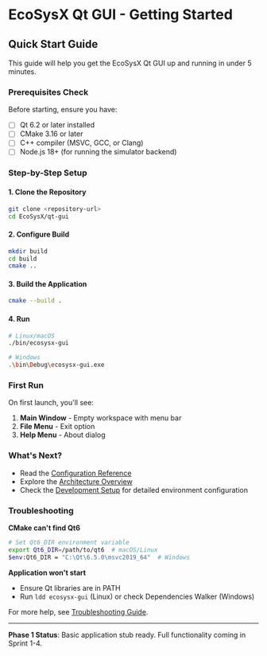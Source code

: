 # EcoSysX Qt GUI - Getting Started

## Quick Start Guide

This guide will help you get the EcoSysX Qt GUI up and running in under 5 minutes.

### Prerequisites Check

Before starting, ensure you have:
- [ ] Qt 6.2 or later installed
- [ ] CMake 3.16 or later
- [ ] C++ compiler (MSVC, GCC, or Clang)
- [ ] Node.js 18+ (for running the simulator backend)

### Step-by-Step Setup

#### 1. Clone the Repository
```bash
git clone <repository-url>
cd EcoSysX/qt-gui
```

#### 2. Configure Build
```bash
mkdir build
cd build
cmake ..
```

#### 3. Build the Application
```bash
cmake --build .
```

#### 4. Run
```bash
# Linux/macOS
./bin/ecosysx-gui

# Windows
.\bin\Debug\ecosysx-gui.exe
```

### First Run

On first launch, you'll see:
1. **Main Window** - Empty workspace with menu bar
2. **File Menu** - Exit option
3. **Help Menu** - About dialog

### What's Next?

- Read the [Configuration Reference](CONFIGURATION_REFERENCE.md)
- Explore the [Architecture Overview](architecture/overview.md)
- Check the [Development Setup](../DEVELOPMENT_SETUP.md) for detailed environment configuration

### Troubleshooting

**CMake can't find Qt6**
```bash
# Set Qt6_DIR environment variable
export Qt6_DIR=/path/to/qt6  # macOS/Linux
$env:Qt6_DIR = "C:\Qt\6.5.0\msvc2019_64"  # Windows
```

**Application won't start**
- Ensure Qt libraries are in PATH
- Run `ldd ecosysx-gui` (Linux) or check Dependencies Walker (Windows)

For more help, see [Troubleshooting Guide](TROUBLESHOOTING.md).

---

**Phase 1 Status**: Basic application stub ready. Full functionality coming in Sprint 1-4.
